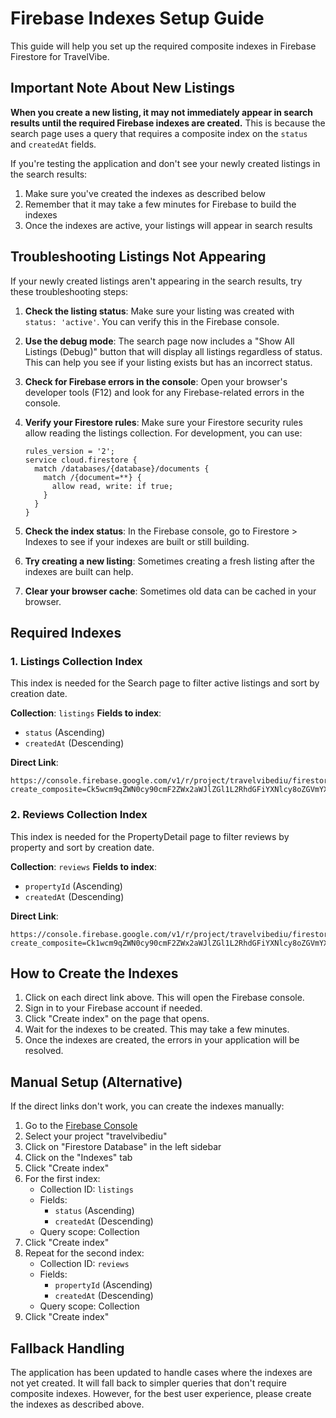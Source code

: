 # Firebase Indexes Setup Guide

This guide will help you set up the required composite indexes in Firebase Firestore for TravelVibe.

## Important Note About New Listings

**When you create a new listing, it may not immediately appear in search results until the required Firebase indexes are created.** This is because the search page uses a query that requires a composite index on the `status` and `createdAt` fields.

If you're testing the application and don't see your newly created listings in the search results:

1. Make sure you've created the indexes as described below
2. Remember that it may take a few minutes for Firebase to build the indexes
3. Once the indexes are active, your listings will appear in search results

## Troubleshooting Listings Not Appearing

If your newly created listings aren't appearing in the search results, try these troubleshooting steps:

1. **Check the listing status**: Make sure your listing was created with `status: 'active'`. You can verify this in the Firebase console.

2. **Use the debug mode**: The search page now includes a "Show All Listings (Debug)" button that will display all listings regardless of status. This can help you see if your listing exists but has an incorrect status.

3. **Check for Firebase errors in the console**: Open your browser's developer tools (F12) and look for any Firebase-related errors in the console.

4. **Verify your Firestore rules**: Make sure your Firestore security rules allow reading the listings collection. For development, you can use:
   ```
   rules_version = '2';
   service cloud.firestore {
     match /databases/{database}/documents {
       match /{document=**} {
         allow read, write: if true;
       }
     }
   }
   ```

5. **Check the index status**: In the Firebase console, go to Firestore > Indexes to see if your indexes are built or still building.

6. **Try creating a new listing**: Sometimes creating a fresh listing after the indexes are built can help.

7. **Clear your browser cache**: Sometimes old data can be cached in your browser.

## Required Indexes

### 1. Listings Collection Index

This index is needed for the Search page to filter active listings and sort by creation date.

**Collection**: `listings`
**Fields to index**:
- `status` (Ascending)
- `createdAt` (Descending)

**Direct Link**:
```
https://console.firebase.google.com/v1/r/project/travelvibediu/firestore/indexes?create_composite=Ck5wcm9qZWN0cy90cmF2ZWx2aWJlZGl1L2RhdGFiYXNlcy8oZGVmYXVsdCkvY29sbGVjdGlvbkdyb3Vwcy9saXN0aW5ncy9pbmRleGVzL18QARoKCgZzdGF0dXMQARoNCgljcmVhdGVkQXQQAhoMCghfX25hbWVfXxAC
```

### 2. Reviews Collection Index

This index is needed for the PropertyDetail page to filter reviews by property and sort by creation date.

**Collection**: `reviews`
**Fields to index**:
- `propertyId` (Ascending)
- `createdAt` (Descending)

**Direct Link**:
```
https://console.firebase.google.com/v1/r/project/travelvibediu/firestore/indexes?create_composite=Ck1wcm9qZWN0cy90cmF2ZWx2aWJlZGl1L2RhdGFiYXNlcy8oZGVmYXVsdCkvY29sbGVjdGlvbkdyb3Vwcy9yZXZpZXdzL2luZGV4ZXMvXxABGg4KCnByb3BlcnR5SWQQARoNCgljcmVhdGVkQXQQAhoMCghfX25hbWVfXxAC
```

## How to Create the Indexes

1. Click on each direct link above. This will open the Firebase console.
2. Sign in to your Firebase account if needed.
3. Click "Create index" on the page that opens.
4. Wait for the indexes to be created. This may take a few minutes.
5. Once the indexes are created, the errors in your application will be resolved.

## Manual Setup (Alternative)

If the direct links don't work, you can create the indexes manually:

1. Go to the [Firebase Console](https://console.firebase.google.com/)
2. Select your project "travelvibediu"
3. Click on "Firestore Database" in the left sidebar
4. Click on the "Indexes" tab
5. Click "Create index"
6. For the first index:
   - Collection ID: `listings`
   - Fields:
     - `status` (Ascending)
     - `createdAt` (Descending)
   - Query scope: Collection
7. Click "Create index"
8. Repeat for the second index:
   - Collection ID: `reviews`
   - Fields:
     - `propertyId` (Ascending)
     - `createdAt` (Descending)
   - Query scope: Collection
9. Click "Create index"

## Fallback Handling

The application has been updated to handle cases where the indexes are not yet created. It will fall back to simpler queries that don't require composite indexes. However, for the best user experience, please create the indexes as described above. 